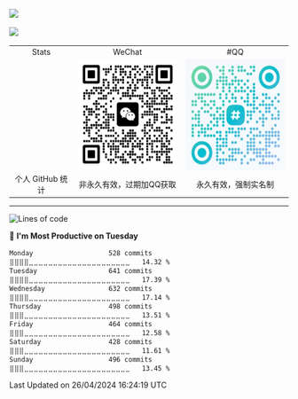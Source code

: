 [![](https://readme-typing-svg.demolab.com?font=Fira+Code&size=30&lines=你好,+欢迎光临;Hello,+welcome)](https://git.io/typing-svg)

![](https://count.getloli.com/get/@:wu-clan?theme=asoul)

<table>
  <tr>
    <td align="center">Stats</td>
    <td align="center">WeChat</td>
    <td align="center">#QQ</td>
  </tr>
  <tr>
    <td>
      <a href="https://github.com/anuraghazra/github-readme-stats">
        <img height=200 align="center" src="https://github-readme-stats.vercel.app/api?username=wu-clan&count_private=true&show_icons=true&rank_icon=percentile&card_width=200"  alt=""/>
      </a>
    </td>
    <td>
      <a href="https://pd.qq.com/s/8rwhzt4ox">
        <img height=200 align="center" src="https://github.com/wu-clan/image/blob/master/wu-clan-weChat.png?raw=true"  alt=""/>
      </a>
    </td>
    <td>
      <a href="https://pd.qq.com/s/8rwhzt4ox">
        <img height=200 align="center" src="https://github.com/wu-clan/image/blob/master/wu-clan-%23QQ.png?raw=true"  alt=""/>
      </a>
    </td>
  </tr>
  <tr>
    <td align="center">个人 GitHub 统计</td>
    <td align="center">非永久有效，过期加QQ获取</td>
    <td align="center">永久有效，强制实名制</td>
  </tr>
</table>

---

<!--START_SECTION:waka-->
![Lines of code](https://img.shields.io/badge/From%20Hello%20World%20I%27ve%20Written-1.7%20million%20lines%20of%20code-blue)

📅 **I'm Most Productive on Tuesday** 

```text
Monday                   528 commits         ⣿⣿⣿⣿⣀⣀⣀⣀⣀⣀⣀⣀⣀⣀⣀⣀⣀⣀⣀⣀⣀⣀⣀⣀⣀   14.32 % 
Tuesday                  641 commits         ⣿⣿⣿⣿⣀⣀⣀⣀⣀⣀⣀⣀⣀⣀⣀⣀⣀⣀⣀⣀⣀⣀⣀⣀⣀   17.39 % 
Wednesday                632 commits         ⣿⣿⣿⣿⣀⣀⣀⣀⣀⣀⣀⣀⣀⣀⣀⣀⣀⣀⣀⣀⣀⣀⣀⣀⣀   17.14 % 
Thursday                 498 commits         ⣿⣿⣿⣀⣀⣀⣀⣀⣀⣀⣀⣀⣀⣀⣀⣀⣀⣀⣀⣀⣀⣀⣀⣀⣀   13.51 % 
Friday                   464 commits         ⣿⣿⣿⣀⣀⣀⣀⣀⣀⣀⣀⣀⣀⣀⣀⣀⣀⣀⣀⣀⣀⣀⣀⣀⣀   12.58 % 
Saturday                 428 commits         ⣿⣿⣿⣀⣀⣀⣀⣀⣀⣀⣀⣀⣀⣀⣀⣀⣀⣀⣀⣀⣀⣀⣀⣀⣀   11.61 % 
Sunday                   496 commits         ⣿⣿⣿⣀⣀⣀⣀⣀⣀⣀⣀⣀⣀⣀⣀⣀⣀⣀⣀⣀⣀⣀⣀⣀⣀   13.45 % 
```



 Last Updated on 26/04/2024 16:24:19 UTC
<!--END_SECTION:waka-->
